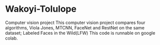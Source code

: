 # Wakoyi-Tolulope
Computer vision project
This computer vision project compares four algorithms, Viola Jones, MTCNN, FaceNet and RestNet on the same dataset; Labeled Faces in the Wild(LFW)
This code is runnable on google colab. 
